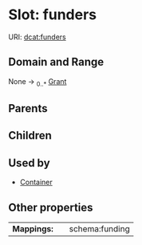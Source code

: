 
# Slot: funders




URI: [dcat:funders](http://www.w3.org/ns/dcat#funders)


## Domain and Range

None &#8594;  <sub>0..\*</sub> [Grant](Grant.md)

## Parents


## Children


## Used by

 * [Container](Container.md)

## Other properties

|  |  |  |
| --- | --- | --- |
| **Mappings:** | | schema:funding |

